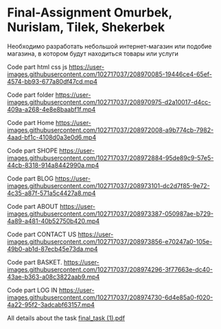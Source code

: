 # Final-Assignment Omurbek, Nurislam, Tilek, Shekerbek
Необходимо разработать небольшой интернет-магазин или подобие магазина, в котором будут находиться товары или услуги 

Code part html css js
https://user-images.githubusercontent.com/102717037/208970085-19446ce4-65ef-4574-bb93-677a80df47cd.mp4

Code part folder
https://user-images.githubusercontent.com/102717037/208970975-d2a10017-d4cc-409a-a268-4e8e8baabf1f.mp4

Code part Home
https://user-images.githubusercontent.com/102717037/208972008-a9b774cb-7982-4aad-bf1c-4108d0a3e0d6.mp4

Code part SHOPE
https://user-images.githubusercontent.com/102717037/208972884-95de89c9-57e5-44cb-8318-914a8442990a.mp4

Code part BLOG
https://user-images.githubusercontent.com/102717037/208973101-dc2d7f85-9e72-4c35-a87f-571a5c4427a8.mp4

Code part ABOUT
https://user-images.githubusercontent.com/102717037/208973387-050987ae-b729-4a89-a481-40b52750b420.mp4

Code part CONTACT US
https://user-images.githubusercontent.com/102717037/208973856-e70247a0-105e-49b0-ab1d-87ecb45e73da.mp4

Code part BASKET.
https://user-images.githubusercontent.com/102717037/208974296-3f77663e-dc40-43ae-b363-a08c3822aab9.mp4

Code part LOG IN
https://user-images.githubusercontent.com/102717037/208974730-6d4e85a0-f020-4a22-95f2-3adcabf63157.mp4

All details about the task
[final_task (1).pdf](https://github.com/omurbekgit/Final-Assignment/files/10280152/final_task.1.pdf)
